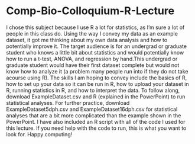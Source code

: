 # Comp-Bio-Colloquium-R-Lecture
I chose this subject because I use R a lot for statistics, as I’m sure a lot of people in this class do. Using the way I convey my data as an example dataset, it got me thinking about my own data analysis and how to potentially improve it.
The target audience is for an undergrad or graduate student who knows a little bit about statistics and would potentially know how to run a t-test, ANOVA, and regression by hand.This undergrad or graduate student would have their first dataset complete but would not know how to analyze it (a problem many people run into if they do not take acourse using R).
The skills I am hoping to convey include the basics of R, how to set up your data so it can be run in R, how to upload your dataset in R, running statistics in R, and how to interpret the data.
To follow along, download ExampleDataset.csv and R (explained in the PowerPoint) to run statistical analyses.
For further practice, download ExampleDataset5dph.csv and ExampleDataset16dph.csv for statistical analyses that are a bit more complicated than the example shown in the PowerPoint.
I have also included an R script with all of the code I used for this lecture. If you need help with the code to run, this is what you want to look for.
Happy computing!
